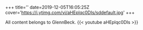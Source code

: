 +++
title=''
date=2019-12-05T16:05:25Z
cover='https://i.ytimg.com/vi/aHEplqc0DIs/sddefault.jpg'
+++

All content belongs to GlennBeck.
{{< youtube aHEplqc0DIs >}}
